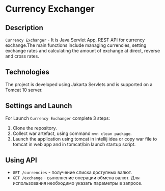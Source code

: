 # Currency Exchanger

## Description
`Currency Exchanger` - It is Java Servlet App, REST API for currency exchange.The main functions include managing currencies, setting exchange rates and calculating the amount of exchange at direct, reverse and cross rates.

## Technologies
The project is developed using Jakarta Servlets and is supported on a Tomcat 10 server.

## Settings and Launch
For Launch `Currency Exchanger` complete 3 steps:
1. Clone the repository.
2. Collect war artefact, using command `mvn clean package`.
3. Launch the application using tomcat in intellij idea or copy war file to tomcat in web app and in tomcat/bin launch startup script.

## Using API
- `GET /currencies` - получение списка доступных валют.
- `GET /exchange` - выполнение операции обмена валют. Для использования необходимо указать параметры в запросе.